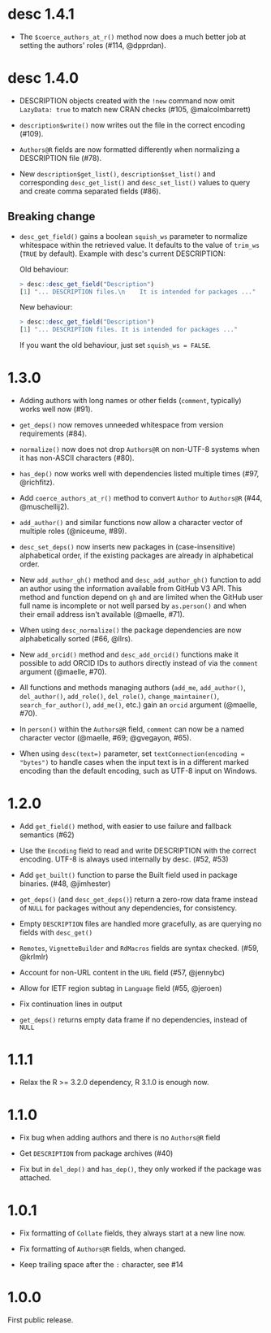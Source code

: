 
# desc 1.4.1

* The `$coerce_authors_at_r()` method now does a much better job at setting
  the authors' roles (#114, @dpprdan).

# desc 1.4.0

* DESCRIPTION objects created with the `!new` command now omit `LazyData: true` 
  to match new CRAN checks (#105, @malcolmbarrett)

* `description$write()` now writes out the file in the correct encoding
  (#109).

* `Authors@R` fields are now formatted differently when normalizing a
  DESCRIPTION file (#78).

* New `description$get_list()`, `description$set_list()` and
  corresponding `desc_get_list()` and `desc_set_list()` values to query
  and create comma separated fields (#86).

## Breaking change

* `desc_get_field()` gains a boolean `squish_ws` parameter to normalize
  whitespace within the retrieved value. It defaults to the value of `trim_ws`
  (`TRUE` by default). Example with desc's current DESCRIPTION:
  
  Old behaviour:
  
  ```r
  > desc::desc_get_field("Description")
  [1] "... DESCRIPTION files.\n    It is intended for packages ..."
  ```
  
  New behaviour:
  
  ```r
  > desc::desc_get_field("Description")
  [1] "... DESCRIPTION files. It is intended for packages ..."
  ```
  
  If you want the old behaviour, just set `squish_ws = FALSE`.

# 1.3.0

* Adding authors with long names or other fields (`comment`, typically)
  works well now (#91).

* `get_deps()` now removes unneeded whitespace from version requirements
  (#84).

* `normalize()` now does not drop `Authors@R` on non-UTF-8 systems
  when it has non-ASCII characters (#80).

* `has_dep()` now works well with dependencies listed multiple times
   (#97, @richfitz).

* Add `coerce_authors_at_r()` method to convert `Author` to
  `Authors@R` (#44, @muschellij2).

* `add_author()` and similar functions now allow a character vector of
  multiple roles (@niceume, #89).

* `desc_set_deps()` now inserts new packages in (case-insensitive)
  alphabetical order, if the existing packages are already in alphabetical
  order.

* New `add_author_gh()` method and `desc_add_author_gh()` function to add
  an author using the information available from GitHub V3 API. This method
  and function depend on `gh` and are limited when the GitHub user full
  name is incomplete or not well parsed by `as.person()` and when their
  email address isn't available (@maelle, #71).

* When using `desc_normalize()` the package dependencies are now
  alphabetically sorted (#66, @llrs).

* New `add_orcid()` method and `desc_add_orcid()` functions make it
  possible to add ORCID IDs to authors directly instead of via the
  `comment` argument (@maelle, #70).

* All functions and methods managing authors (`add_me`, `add_author()`,
  `del_author()`, `add_role()`, `del_role()`, `change_maintainer()`,
  `search_for_author()`, `add_me()`, etc.) gain an `orcid` argument
  (@maelle, #70).

* In `person()` within the `Authors@R` field, `comment` can now be a
  named character vector (@maelle, #69; @gvegayon, #65).

* When using `desc(text=)` parameter, set `textConnection(encoding =
  "bytes")` to handle cases when the input text is in a different marked
  encoding than the default encoding, such as UTF-8 input on Windows.

# 1.2.0

* Add `get_field()` method, with easier to use failure and fallback
  semantics (#62)

* Use the `Encoding` field to read and write DESCRIPTION with the
  correct encoding. UTF-8 is always used internally by desc. (#52, #53)

* Add `get_built()` function to parse the Built field used in package
  binaries. (#48, @jimhester)

* `get_deps()` (and `desc_get_deps()`) return a zero-row data frame
  instead of `NULL` for packages without any dependencies, for consistency.

* Empty `DESCRIPTION` files are handled more gracefully, as are querying
  no fields with `desc_get()`

* `Remotes`, `VignetteBuilder` and `RdMacros` fields are syntax checked.
  (#59, @krlmlr)

* Account for non-URL content in the `URL` field (#57, @jennybc)

* Allow for IETF region subtag in `Language` field (#55, @jeroen)

* Fix continuation lines in output

* `get_deps()` returns empty data frame if no dependencies, instead of
  `NULL`

# 1.1.1

* Relax the R >= 3.2.0 dependency, R 3.1.0 is enough now.

# 1.1.0

* Fix bug when adding authors and there is no `Authors@R` field

* Get `DESCRIPTION` from package archives (#40)

* Fix but in `del_dep()` and `has_dep()`, they only worked if the package
  was attached.

# 1.0.1

* Fix formatting of `Collate` fields, they always start at a new line now.

* Fix formatting of `Authors@R` fields, when changed.

* Keep trailing space after the `:` character, see #14

# 1.0.0

First public release.
